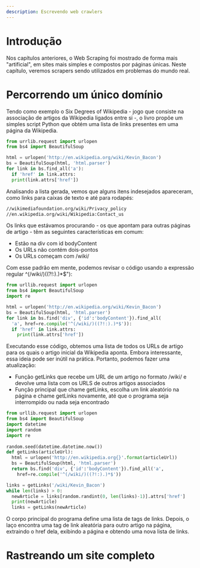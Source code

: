 ```yaml
---
description: Escrevendo web crawlers
---
```


# Introdução
Nos capítulos anteriores, o Web Scraping foi mostrado de forma mais "artificial", em sites mais simples e compostos por páginas únicas. 
Neste capítulo, veremos scrapers sendo utilizados em problemas do mundo real.

# Percorrendo um único domínio
Tendo como exemplo o Six Degrees of Wikipedia - jogo que consiste na associação de artigos da Wikipedia ligados entre si -, o livro propõe
um simples script Python que obtém uma lista de links presentes em uma página da Wikipedia.

```python
from urrlib.request import urlopen
from bs4 import BeautifulSoup

html = urlopen('http://en.wikipedia.org/wiki/Kevin_Bacon')
bs = BeautifulSoup(html, 'html.parser')
for link in bs.find_all('a'):
  if 'href' in link.attrs:
  print(link.attrs['href'])

```
Analisando a lista gerada, vemos que alguns itens indesejados apareceram, como links para caixas de texto e até para rodapés:

```html
//wikimediafoundation.org/wiki/Privacy_policy
//en.wikipedia.org/wiki/Wikipedia:Contact_us
```

Os links que estávamos procurando - os que apontam para outras páginas de artigo - têm as seguintes características em comum:

- Estão na div com id bodyContent
- Os  URLs não contém dois-pontos
- Os URLs começam com /wiki/

Com esse padrão em mente, podemos revisar o código usando a expressão regular ^(/wiki/)((?!:).)*$"):

```python
from urllib.request import urlopen
from bs4 import BeautifulSoup
import re

html = urlopen('http://en.wikipedia.org/wiki/Kevin_Bacon')
bs = BeautifulSoup(html, 'html.parser')
for link in bs.find('div', {'id':'bodyContent'}).find_all(
  'a', href=re.compile('^(/wiki/)((?!:).)*$')):
  if 'href' in link.attrs:
    print(link.attrs['href'])
```
Executando esse código, obtemos uma lista de todos os URLs de artigo para os quais o artigo inicial da Wikipedia aponta. Embora interessante, essa ideia pode ser inútil na prática. Portanto, podemos fazer uma atualização:


- Função getLinks que recebe um URL de um artigo no formato /wiki/<nome> e devolve uma lista com os URLS de outros artigos associados
- Função principal que chame getLinks, escolha um link aleatório na página e chame getLinks novamente, até que o programa seja interrompido ou nada seja encontrado

```python
from urllib.request import urlopen
from bs4 import BeautifulSoup
import datetime
import random
import re
  
random.seed(datetime.datetime.now())
def getLinks(articleUrl):
  html = urlopen('http://en.wikipedia.org{}'.format(articleUrl))
  bs = BeautifulSoup(html, 'html.parser')
  return bs.find('div', {'id':'bodyContent'}).find_all('a',
    href=re.compile('^(/wiki/)((?!:).)*$'))

links = getLinks('/wiki/Kevin_Bacon')
while len(links) > 0:
  newArticle = links[random.randint(0, len(links)-1)].attrs['href']
  print(newArticle)
  links = getLinks(newArticle)
```
O corpo principal do programa define uma lista de tags de links. Depois, o laço encontra uma tag de link aleatória para outro artigo na página, extraindo o href dela, exibindo a página e obtendo uma nova lista de links.

# Rastreando um site completo
  
  
 

